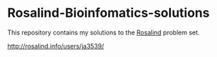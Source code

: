 # Rosalind-Bioinfomatics-solutions
This repository contains my solutions to the [Rosalind](http://rosalind.info/about/) problem set.


http://rosalind.info/users/ja3539/


